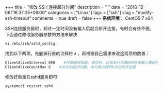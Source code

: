 +++
title = "修改 SSH 连接超时时间"
description = " "
date = "2018-12-06T16:37:35+08:00"
categories = ["Linux"]
tags = ["ssh"]
slug = "modify-ssh-timeout"
comments = true
draft = false
+++
**系统环境：** CentOS 7 x64

SSH连接服务器时，超过一定时间没有输入后就会断开连接，有时会有些不便。下面通过修改服务器参数的方法来解决

```bash
vi /etc/ssh/sshd_config
```

找到以下两项，先删掉行首的注释符 `#` ，再根据自己需求来改这两项的数置：

```bash
ClientAliveInterval 600    #代表超时阈值，单位秒，比如本行代表600秒无输入算超时一次
ClientAliveCountMax 6    #允许的超时次数，本行表示超时6次后断开连接
```

修改好后重启sshd服务即可

```bash
systemctl restart sshd
```